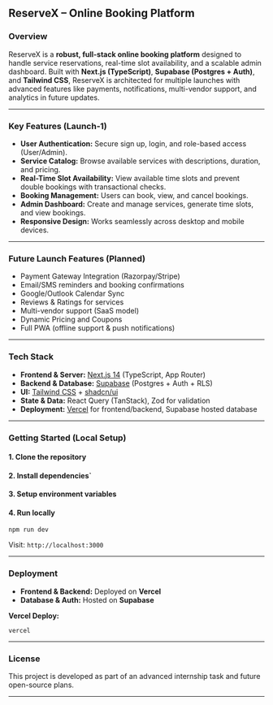 ## **ReserveX – Online Booking Platform**

### **Overview**

ReserveX is a **robust, full-stack online booking platform** designed to handle service reservations, real-time slot availability, and a scalable admin dashboard. Built with **Next.js (TypeScript)**, **Supabase (Postgres + Auth)**, and **Tailwind CSS**, ReserveX is architected for multiple launches with advanced features like payments, notifications, multi-vendor support, and analytics in future updates.

---

### **Key Features (Launch‑1)**

- **User Authentication:** Secure sign up, login, and role-based access (User/Admin).
- **Service Catalog:** Browse available services with descriptions, duration, and pricing.
- **Real-Time Slot Availability:** View available time slots and prevent double bookings with transactional checks.
- **Booking Management:** Users can book, view, and cancel bookings.
- **Admin Dashboard:** Create and manage services, generate time slots, and view bookings.
- **Responsive Design:** Works seamlessly across desktop and mobile devices.

---

### **Future Launch Features (Planned)**

- Payment Gateway Integration (Razorpay/Stripe)
- Email/SMS reminders and booking confirmations
- Google/Outlook Calendar Sync
- Reviews & Ratings for services
- Multi-vendor support (SaaS model)
- Dynamic Pricing and Coupons
- Full PWA (offline support & push notifications)

---

### **Tech Stack**

- **Frontend & Server:** [Next.js 14](https://nextjs.org/) (TypeScript, App Router)
- **Backend & Database:** [Supabase](https://supabase.com/) (Postgres + Auth + RLS)
- **UI:** [Tailwind CSS](https://tailwindcss.com/) + [shadcn/ui](https://ui.shadcn.com/)
- **State & Data:** React Query (TanStack), Zod for validation
- **Deployment:** [Vercel](https://vercel.com/) for frontend/backend, Supabase hosted database

---

### **Getting Started (Local Setup)**

#### **1. Clone the repository**

#### **2. Install dependencies**`

#### **3. Setup environment variables**

#### **4. Run locally**

```
npm run dev
```

Visit: `http://localhost:3000`

---

### **Deployment**

- **Frontend & Backend:** Deployed on **Vercel**
- **Database & Auth:** Hosted on **Supabase**

**Vercel Deploy:**

```
vercel
```

---

### **License**

This project is developed as part of an advanced internship task and future open-source plans.

---

